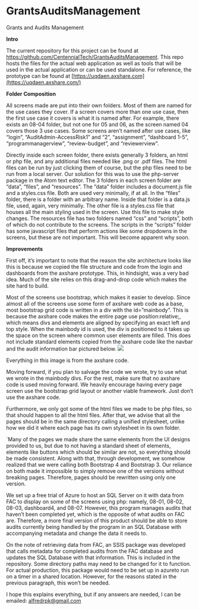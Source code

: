# GrantsAuditsManagement
Grants and Audits Management

**Intro**

The current repository for this project can be found at
<https://github.com/CentennialTech/GrantsAuditsManagement>. This repo
hosts the files for the actual web application as well as tools that
will be used in the actual application or can be used standalone. For
reference, the prototype can be found at
[https://uqdaen.axshare.com](https://uqdaen.axshare.com/)

**Folder Composition**

All screens made are put into their own folders. Most of them are named
for the use cases they cover. If a screen covers more than one use case,
then the first use case it covers is what it is named after. For
example, there exists an 08-04 folder, but not one for 05 and 06, as the
screen named 04 covers those 3 use cases. Some screens aren’t named
after use cases, like “login”, “AuditAdmin-AccessRisk1” and “2”,
“assignment”, “dashboard 1-5”, “programmanagerview”, “review-budget”,
and “reviewerview”.

Directly inside each screen folder, there exists generally 3 folders, an
html or php file, and any additional files needed like .png or .pdf
files. The html files can be run by just clicking them of course, but
the php files need to be run from a local server. Our solution for this
was to use the php-server package in the Atom text editor. The 3 folders
in each screen folder are “data”, “files”, and “resources”. The “data”
folder includes a document.js file and a styles.css file. Both are used
very minimally, if at all. In the “files” folder, there is a folder with
an arbitrary name. Inside that folder is a data.js file, used, again,
very minimally. The other file is a styles.css file that houses all the
main styling used in the screen. Use this file to make style changes.
The resources file has two folders named “css” and “scripts”, both of
which do not contribute to the screens. The scripts in the “scripts”
folder has some javascript files that perform actions like some
dropdowns in the screens, but these are not important. This will become
apparent why soon.

**Improvements**

First off, it’s important to note that the reason the site architecture
looks like this is because we copied the file structure and code from
the login and dashboards from the axshare prototype. This, in hindsight,
was a very bad idea. Much of the site relies on this drag-and-drop code
which makes the site hard to build.

Most of the screens use bootstrap, which makes it easier to develop.
Since almost all of the screens use some form of axshare web code as a
base, most bootstrap grid code is written in a div with the
id=”mainbody”. This is because the axshare code makes the entire
page use position:relative;, which means divs and elements are aligned
by specifying an exact left and top style. When the mainbody id is used,
the div is positioned to it takes up the space on the screen where
common user elements are filled. This does not include standard elements
copied from the axshare code like the navbar and the audit information
bar pictured below. ![](media/image1.png)

Everything in this image is from the axshare code.

Moving forward, if you plan to salvage the code we wrote, try to use
what we wrote in the mainbody divs. For the rest, make sure that no
axshare code is used moving forward. We heavily encourage having every
page screen use the bootstrap grid layout or another viable framework.
Just don’t use the axshare code.

Furthermore, we only got some of the html files we made to be php files,
so that should happen to all the html files. After that, we advise that
all the pages should be in the same directory calling a unified
stylesheet, unlike how we did it where each page has its own stylesheet
in its own folder.

\`Many of the pages we made share the same elements from the UI designs
provided to us, but due to not having a standard sheet of elements,
elements like buttons which should be similar are not, so everything
should be made consistent. Along with that, through development, we
somehow realized that we were calling both Bootstrap 4 and Bootstrap 3.
Our reliance on both made it impossible to simply remove one of the
versions without breaking pages. Therefore, pages should be rewritten
using only one version.

We set up a free trial of Azure to host an SQL Server on it with data
from FAC to display on some of the screens using php: namely, 08-01,
08-02, 08-03, dashboard4, and 08-07. However, this program manages
audits that haven’t been completed yet, which is the opposite of what
audits on FAC are. Therefore, a more final version of this product
should be able to store audits currently being handled by the program in
an SQL Database with accompanying metadata and change the data it needs
to.

On the note of retrieving data from FAC, an SSIS package was developed
that calls metadata for completed audits from the FAC database and
updates the SQL Database with that information. This is included in the
repository. Some directory paths may need to be changed for it to
function. For actual production, this package would need to be set up in
azureto run on a timer in a shared location. However, for the reasons
stated in the previous paragraph, this won’t be needed.

I hope this explains everything, but if any answers are needed, I can be
emailed: alfredrpk@gmail.com
